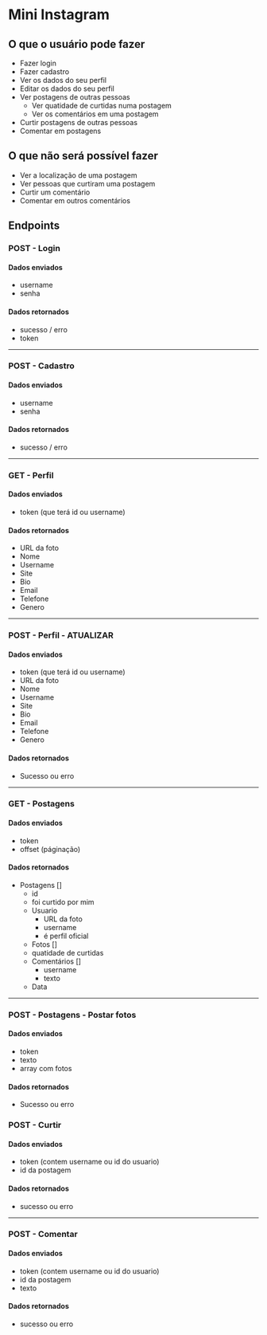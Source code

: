 # Mini Instagram

## O que o usuário pode fazer

- Fazer login
- Fazer cadastro
- Ver os dados do seu perfil
- Editar os dados do seu perfil
- Ver postagens de outras pessoas
    - Ver quatidade de curtidas numa postagem
    - Ver os comentários em uma postagem
- Curtir postagens de outras pessoas
- Comentar em postagens

## O que não será possível fazer

- Ver a localização de uma postagem
- Ver pessoas que curtiram uma postagem
- Curtir um comentário
- Comentar em outros comentários

## Endpoints

### POST - Login

#### Dados enviados
- username
- senha

#### Dados retornados
- sucesso / erro
- token

---

### POST - Cadastro

#### Dados enviados
- username
- senha

#### Dados retornados
- sucesso / erro

---

### GET - Perfil

#### Dados enviados
- token (que terá id ou username)

#### Dados retornados
- URL da foto
- Nome
- Username
- Site
- Bio
- Email
- Telefone
- Genero

---

### POST - Perfil - ATUALIZAR

#### Dados enviados
- token (que terá id ou username)
- URL da foto
- Nome
- Username
- Site
- Bio
- Email
- Telefone
- Genero

#### Dados retornados
- Sucesso ou erro

---

### GET - Postagens

#### Dados enviados
- token
- offset (páginação)

#### Dados retornados
- Postagens []
    - id
    - foi curtido por mim
    - Usuario
        - URL da foto
        - username
        - é perfil oficial
    - Fotos []
    - quatidade de curtidas
    - Comentários []
        - username
        - texto
    - Data
    
---

### POST - Postagens - Postar fotos

#### Dados enviados
- token
- texto
- array com fotos

#### Dados retornados
- Sucesso ou erro

### POST - Curtir

#### Dados enviados
- token (contem username ou id do usuario)
- id da postagem

#### Dados retornados
- sucesso ou erro

---

### POST - Comentar

#### Dados enviados
- token (contem username ou id do usuario)
- id da postagem
- texto

#### Dados retornados
- sucesso ou erro
